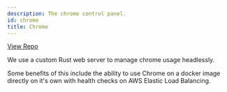 ```yaml
---
description: The chrome control panel.
id: chrome
title: Chrome
---
```


[View Repo](https://github.com/a11ywatch/chrome)

We use a custom Rust web server to manage chrome usage headlessly.

Some benefits of this include the ability to use Chrome on a docker image directly on it's own with health checks on AWS Elastic Load Balancing.